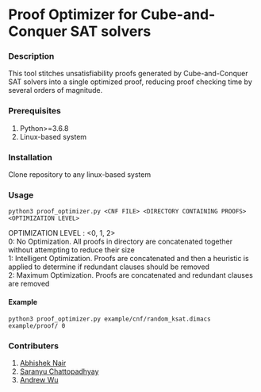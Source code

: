 # Proof Optimizer for Cube-and-Conquer SAT solvers

### Description

This tool stitches unsatisfiability proofs generated by Cube-and-Conquer SAT solvers into a single optimized proof, reducing proof checking time by several orders of magnitude.

### Prerequisites

1. Python>=3.6.8
2. Linux-based system

### Installation

Clone repository to any linux-based system

### Usage

    python3 proof_optimizer.py <CNF FILE> <DIRECTORY CONTAINING PROOFS> <OPTIMIZATION LEVEL>

OPTIMIZATION LEVEL : <0, 1, 2>  
0: No Optimization. All proofs in directory are concatenated together without attempting to reduce their size  
1: Intelligent Optimization. Proofs are concatenated and then a heuristic is applied to determine if redundant clauses should be removed  
2: Maximum Optimization. Proofs are concatenated and redundant clauses are removed  

#### Example
  
    python3 proof_optimizer.py example/cnf/random_ksat.dimacs example/proof/ 0

### Contributers

1. [Abhishek Nair](https://github.com/abhisheknair1729)
2. [Saranyu Chattopadhyay](https://github.com/saranyuc3)
3. [Andrew Wu](https://github.com/anwu1219)

